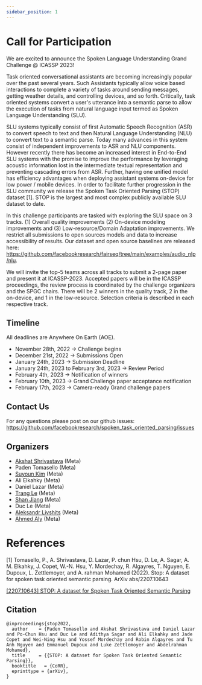 ```yaml
---
sidebar_position: 1
---
```


# Call for Participation

We are excited to announce the Spoken Language Understanding Grand Challenge @ ICASSP 2023!

Task oriented conversational assistants are becoming increasingly popular over the past several years. Such Assistants typically allow voice based interactions to complete a variety of tasks around sending messages, getting weather details, and controlling devices, and so forth. Critically, task oriented systems convert a user's utterance into a semantic parse to allow the execution of tasks from natural language input termed as Spoken Language Understanding (SLU). 

SLU systems typically consist of first Automatic Speech Recognition (ASR) to convert speech to text and then Natural Language Understanding (NLU) to convert text to a semantic parse. Today many advances in this system consist of independent improvements to ASR and NLU components. However recently there has become an increased interest in End-to-End SLU systems with the promise to improve the performance by leveraging acoustic information lost in the intermediate textual representation and preventing cascading errors from ASR. Further, having one unified model has efficiency advantages when deploying assistant systems on-device for low power / mobile devices. In order to facilitate further progression in the SLU community we release the Spoken Task Oriented Parsing (STOP) dataset [1]. STOP is the largest and most complex publicly available SLU dataset to date. 

In this challenge participants are tasked with exploring the SLU space on 3 tracks. (1) Overall quality improvements (2) On-device modeling improvements and (3) Low-resource/Domain Adaptation improvements. We restrict all submissions to open sources models and data to increase accessibility of results. Our dataset and open source baselines are released here: https://github.com/facebookresearch/fairseq/tree/main/examples/audio_nlp/nlu.

We will invite the top-5 teams across all tracks to submit a 2-page paper and present it at ICASSP-2023. Accepted papers will be in the ICASSP proceedings, the review process is coordinated by the challenge organizers and the SPGC chairs. There will be 2 winners in the quality track, 2 in the on-device, and 1 in the low-resource. Selection criteria is described in each respective track.

## Timeline
All deadlines are Anywhere On Earth (AOE).

* November 28th, 2022 → Challenge begins
* December 21st, 2022 → Submissions Open
* January 24th, 2023 → Submission Deadline
* January 24th, 2023 to February 3rd, 2023 → Review Period
* February 4th, 2023 → Notification of winners
* February 10th, 2023 → Grand Challenge paper acceptance notification
* February 17th, 2023 → Camera-ready Grand challenge papers

## Contact Us
For any questions please post on our github issues: https://github.com/facebookresearch/spoken_task_oriented_parsing/issues 

## Organizers
* [Akshat Shrivastava](https://akshatsh.github.io/) (Meta) 
* Paden Tomasello (Meta)
* [Suyoun Kim](http://suyoun.kim) (Meta)
* Ali Elkahky (Meta)
* Daniel Lazar (Meta)
* [Trang Le](https://www.linkedin.com/in/trang-le-minh-b888b115b/) (Meta)
* [Shan Jiang](https://shanjiang.me/) (Meta)
* Duc Le (Meta)
* [Aleksandr Livshits](https://www.linkedin.com/in/alivshits/) (Meta)
* [Ahmed Aly](https://www.linkedin.com/in/ahmed-aly-1a408514/) (Meta)

# References

[1] Tomasello, P., A. Shrivastava, D. Lazar, P. chun Hsu, D. Le, A. Sagar, A. M. Elkahky, J. Copet, W.-N. Hsu, Y. Mordechay, R. Algayres, T. Nguyen, E. Dupoux, L. Zettlemoyer, and A. rahman Mohamed (2022). Stop: A dataset for spoken task oriented semantic parsing. ArXiv abs/2207.10643

[[2207.10643] STOP: A dataset for Spoken Task Oriented Semantic Parsing](https://arxiv.org/abs/2207.10643?context=cs)

## Citation
```
@inproceedings{stop2022,
  author    = {Paden Tomasello and Akshat Shrivastava and Daniel Lazar and Po-Chun Hsu and Duc Le and Adithya Sagar and Ali Elkahky and Jade Copet and Wei-Ning Hsu and Yossef Mordechay and Robin Algayres and Tu Anh Nguyen and Emmanuel Dupoux and Luke Zettlemoyer and Abdelrahman Mohamed},
  title     = {{STOP: A dataset for Spoken Task Oriented Semantic Parsing}},
  booktitle   = {CoRR},
  eprinttype = {arXiv},
}
```
